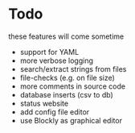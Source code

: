 # Todo

these features will come sometime

* support for YAML
* more verbose logging
* search/extract strings from files
* file-checks (e.g. on file size)
* more comments in source code
* database inserts (csv to db)
* status website
* add config file editor
* use Blockly as graphical editor
